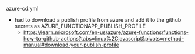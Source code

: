 azure-cd.yml
 - had to download a publish profile from azure and add it to the github secrets as AZURE_FUNCTIONAPP_PUBLISH_PROFILE 
   - https://learn.microsoft.com/en-us/azure/azure-functions/functions-how-to-github-actions?tabs=linux%2Cjavascript&pivots=method-manual#download-your-publish-profile